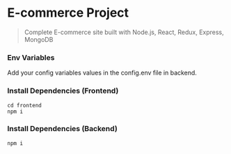 # E-commerce Project

> Complete E-commerce site built with Node.js, React, Redux, Express, MongoDB

### Env Variables

Add your config variables values in the config.env file in backend.

### Install Dependencies (Frontend)

```
cd frontend
npm i
```

### Install Dependencies (Backend)

```
npm i

